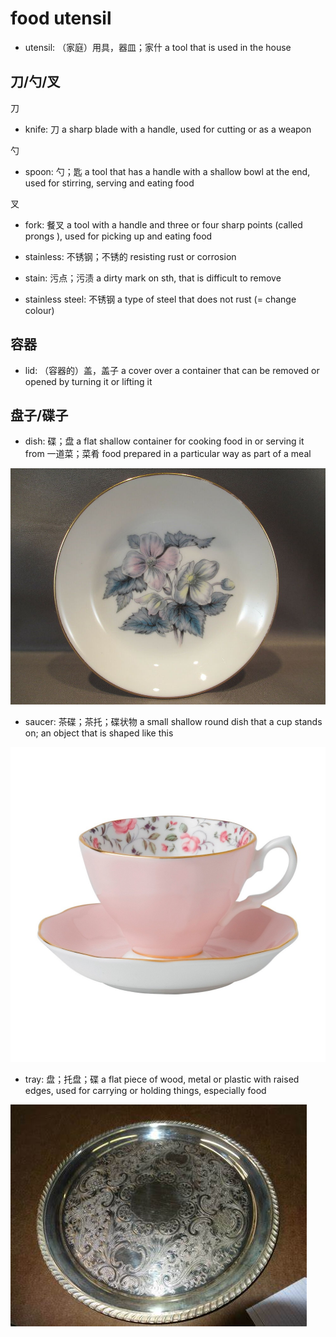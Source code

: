 # food utensil

- utensil: （家庭）用具，器皿；家什 a tool that is used in the house

## 刀/勺/叉

刀

- knife: 刀 a sharp blade with a handle, used for cutting or as a weapon

勺

- spoon: 勺；匙 a tool that has a handle with a shallow bowl at the end, used for stirring, serving and eating food

叉

- fork: 餐叉 a tool with a handle and three or four sharp points (called prongs ), used for picking up and eating food

- stainless: 不锈钢；不锈的 resisting rust or corrosion
- stain: 污点；污渍 a dirty mark on sth, that is difficult to remove
- stainless steel: 不锈钢 a type of steel that does not rust (= change colour)

## 容器

- lid: （容器的）盖，盖子 a cover over a container that can be removed or opened by turning it or lifting it

## 盘子/碟子

- dish: 碟；盘 a flat shallow container for cooking food in or serving it from 一道菜；菜肴 food prepared in a particular way as part of a meal

![](images/dish.jpg)

- saucer: 茶碟；茶托；碟状物 a small shallow round dish that a cup stands on; an object that is shaped like this

![](images/saucer.jpg)

- tray: 盘；托盘；碟 a flat piece of wood, metal or plastic with raised edges, used for carrying or holding things, especially food

![](images/tray.jpeg)

